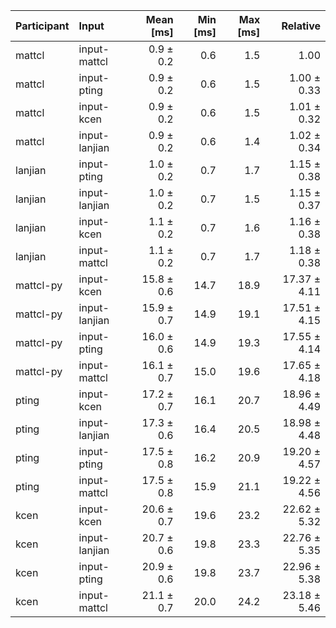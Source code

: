 | Participant | Input | Mean [ms] | Min [ms] | Max [ms] | Relative |
|:---|:---|---:|---:|---:|---:|
| mattcl | input-mattcl | 0.9 ± 0.2 | 0.6 | 1.5 | 1.00 |
| mattcl | input-pting | 0.9 ± 0.2 | 0.6 | 1.5 | 1.00 ± 0.33 |
| mattcl | input-kcen | 0.9 ± 0.2 | 0.6 | 1.5 | 1.01 ± 0.32 |
| mattcl | input-lanjian | 0.9 ± 0.2 | 0.6 | 1.4 | 1.02 ± 0.34 |
| lanjian | input-pting | 1.0 ± 0.2 | 0.7 | 1.7 | 1.15 ± 0.38 |
| lanjian | input-lanjian | 1.0 ± 0.2 | 0.7 | 1.5 | 1.15 ± 0.37 |
| lanjian | input-kcen | 1.1 ± 0.2 | 0.7 | 1.6 | 1.16 ± 0.38 |
| lanjian | input-mattcl | 1.1 ± 0.2 | 0.7 | 1.7 | 1.18 ± 0.38 |
| mattcl-py | input-kcen | 15.8 ± 0.6 | 14.7 | 18.9 | 17.37 ± 4.11 |
| mattcl-py | input-lanjian | 15.9 ± 0.7 | 14.9 | 19.1 | 17.51 ± 4.15 |
| mattcl-py | input-pting | 16.0 ± 0.6 | 14.9 | 19.3 | 17.55 ± 4.14 |
| mattcl-py | input-mattcl | 16.1 ± 0.7 | 15.0 | 19.6 | 17.65 ± 4.18 |
| pting | input-kcen | 17.2 ± 0.7 | 16.1 | 20.7 | 18.96 ± 4.49 |
| pting | input-lanjian | 17.3 ± 0.6 | 16.4 | 20.5 | 18.98 ± 4.48 |
| pting | input-pting | 17.5 ± 0.8 | 16.2 | 20.9 | 19.20 ± 4.57 |
| pting | input-mattcl | 17.5 ± 0.8 | 15.9 | 21.1 | 19.22 ± 4.56 |
| kcen | input-kcen | 20.6 ± 0.7 | 19.6 | 23.2 | 22.62 ± 5.32 |
| kcen | input-lanjian | 20.7 ± 0.6 | 19.8 | 23.3 | 22.76 ± 5.35 |
| kcen | input-pting | 20.9 ± 0.6 | 19.8 | 23.7 | 22.96 ± 5.38 |
| kcen | input-mattcl | 21.1 ± 0.7 | 20.0 | 24.2 | 23.18 ± 5.46 |
